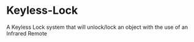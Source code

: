 # Keyless-Lock
A Keyless Lock system that will unlock/lock an object with the use of an Infrared Remote
